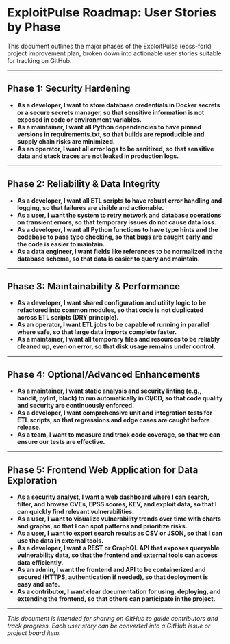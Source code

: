 # ExploitPulse Roadmap: User Stories by Phase

This document outlines the major phases of the ExploitPulse (epss-fork) project improvement plan, broken down into actionable user stories suitable for tracking on GitHub.

---

## Phase 1: Security Hardening

- **As a developer, I want to store database credentials in Docker secrets or a secure secrets manager, so that sensitive information is not exposed in code or environment variables.**
- **As a maintainer, I want all Python dependencies to have pinned versions in requirements.txt, so that builds are reproducible and supply chain risks are minimized.**
- **As an operator, I want all error logs to be sanitized, so that sensitive data and stack traces are not leaked in production logs.**

---

## Phase 2: Reliability & Data Integrity

- **As a developer, I want all ETL scripts to have robust error handling and logging, so that failures are visible and actionable.**
- **As a user, I want the system to retry network and database operations on transient errors, so that temporary issues do not cause data loss.**
- **As a developer, I want all Python functions to have type hints and the codebase to pass type checking, so that bugs are caught early and the code is easier to maintain.**
- **As a data engineer, I want fields like references to be normalized in the database schema, so that data is easier to query and maintain.**

---

## Phase 3: Maintainability & Performance

- **As a developer, I want shared configuration and utility logic to be refactored into common modules, so that code is not duplicated across ETL scripts (DRY principle).**
- **As an operator, I want ETL jobs to be capable of running in parallel where safe, so that large data imports complete faster.**
- **As a maintainer, I want all temporary files and resources to be reliably cleaned up, even on error, so that disk usage remains under control.**

---

## Phase 4: Optional/Advanced Enhancements

- **As a maintainer, I want static analysis and security linting (e.g., bandit, pylint, black) to run automatically in CI/CD, so that code quality and security are continuously enforced.**
- **As a developer, I want comprehensive unit and integration tests for ETL scripts, so that regressions and edge cases are caught before release.**
- **As a team, I want to measure and track code coverage, so that we can ensure our tests are effective.**

---

## Phase 5: Frontend Web Application for Data Exploration

- **As a security analyst, I want a web dashboard where I can search, filter, and browse CVEs, EPSS scores, KEV, and exploit data, so that I can quickly find relevant vulnerabilities.**
- **As a user, I want to visualize vulnerability trends over time with charts and graphs, so that I can spot patterns and prioritize risks.**
- **As a user, I want to export search results as CSV or JSON, so that I can use the data in external tools.**
- **As a developer, I want a REST or GraphQL API that exposes queryable vulnerability data, so that the frontend and external tools can access data efficiently.**
- **As an admin, I want the frontend and API to be containerized and secured (HTTPS, authentication if needed), so that deployment is easy and safe.**
- **As a contributor, I want clear documentation for using, deploying, and extending the frontend, so that others can participate in the project.**

---

*This document is intended for sharing on GitHub to guide contributors and track progress. Each user story can be converted into a GitHub issue or project board item.*
